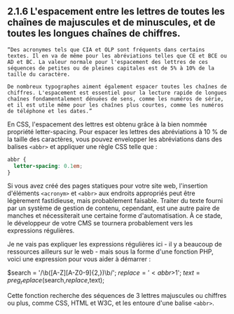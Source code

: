 ## 2.1.6 L'espacement entre les lettres de toutes les chaînes de majuscules et de minuscules, et de toutes les longues chaînes de chiffres.

    “Des acronymes tels que CIA et OLP sont fréquents dans certains textes. Il en va de même pour les abréviations telles que CE et BCE ou AD et BC. La valeur normale pour l'espacement des lettres de ces séquences de petites ou de pleines capitales est de 5% à 10% de la taille du caractère.

    De nombreux typographes aiment également espacer toutes les chaînes de chiffres. L'espacement est essentiel pour la lecture rapide de longues chaînes fondamentalement dénuées de sens, comme les numéros de série, et il est utile même pour les chaînes plus courtes, comme les numéros de téléphone et les dates.”

En CSS, l'espacement des lettres est obtenu grâce à la bien nommée propriété letter-spacing. Pour espacer les lettres des abréviations à 10 % de la taille des caractères, vous pouvez envelopper les abréviations dans des balises `<abbr>` et appliquer une règle CSS telle que :

```css
abbr {
  letter-spacing: 0.1em;
}
```

Si vous avez créé des pages statiques pour votre site web, l'insertion d'éléments `<acronym>` et `<abbr>` aux endroits appropriés peut être légèrement fastidieuse, mais probablement faisable. Traiter du texte fourni par un système de gestion de contenu, cependant, est une autre paire de manches et nécessiterait une certaine forme d'automatisation. À ce stade, le développeur de votre CMS se tournera probablement vers les expressions régulières.

Je ne vais pas expliquer les expressions régulières ici - il y a beaucoup de ressources ailleurs sur le web - mais sous la forme d'une fonction PHP, voici une expression pour vous aider à démarrer :

$search = '/\b([A-Z][A-Z0-9]{2,})\b/';
$replace = '<abbr>$1</abbr>';
$text = preg_replace($search,$replace,$text);

Cette fonction recherche des séquences de 3 lettres majuscules ou chiffres ou plus, comme CSS, HTML et W3C, et les entoure d'une balise `<abbr>`.
